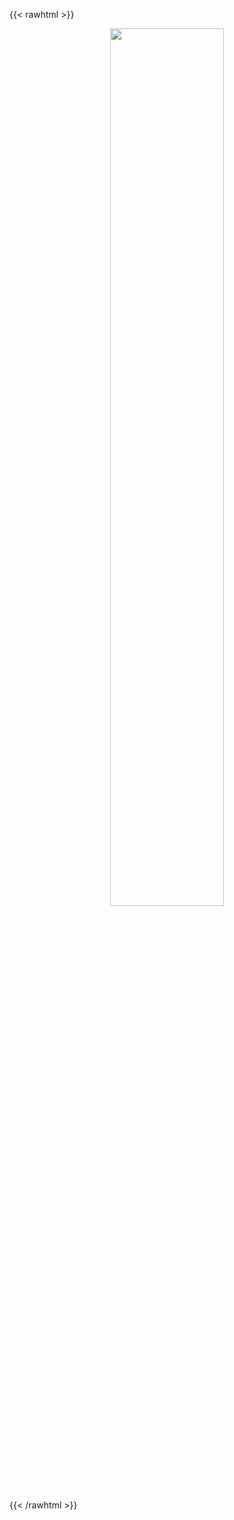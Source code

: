 {{< rawhtml >}}
<p style="text-align: center"><img src="/notes/images/" width="60%"></p>
{{< /rawhtml >}}